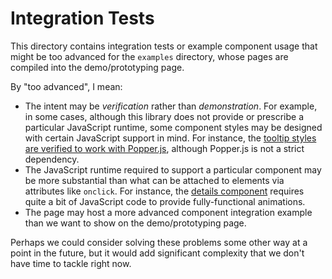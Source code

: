 # Integration Tests

This directory contains integration tests or example component usage that might be too advanced for the `examples`
directory, whose pages are compiled into the demo/prototyping page.

By "too advanced", I mean:
* The intent may be _verification_ rather than _demonstration_. For example, in some cases, although this library
  does not provide or prescribe a particular JavaScript runtime, some component styles may be designed with certain
  JavaScript support in mind. For instance, the [tooltip styles are verified to work with Popper.js](tooltip.html),
  although Popper.js is not a strict dependency.
* The JavaScript runtime required to support a particular component may be more substantial than what can be attached to
  elements via attributes like `onclick`. For instance, the [details component](details.html) requires quite a bit of
  JavaScript code to provide fully-functional animations.
* The page may host a more advanced component integration example than we want to show on the demo/prototyping page.

Perhaps we could consider solving these problems some other way at a point in the future, but it would add significant
complexity that we don't have time to tackle right now.
